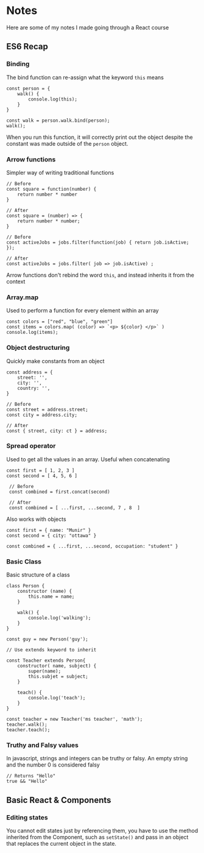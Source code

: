 # Notes

Here are some of my notes I made going through a React course
<br>

## ES6 Recap

### Binding

The bind function can re-assign what the keyword `this` means

```
const person = {
	walk() {
		console.log(this);
	}
}

const walk = person.walk.bind(person);
walk();
```

When you run this function, it will correctly print out the object despite the constant was made outside of the `person` object.

### Arrow functions

Simpler way of writing traditional functions

```
// Before
const square = function(number) {
	return number * number
}

// After
const square = (number) => {
	return number * number;
}
```

```
// Before
const activeJobs = jobs.filter(function(job) { return job.isActive; });

// After
const activeJobs = jobs.filter( job => job.isActive) ;
```

Arrow functions don't rebind the word `this`, and instead inherits it from the context

### Array.map

Used to perform a function for every element within an array

```
const colors = ["red", "blue", "green"]
const items = colors.map( (color) => `<p> ${color} </p>` )
console.log(items);
```

### Object destructuring

Quickly make constants from an object

```
const address = {
	street: '',
	city: '',
	country: '',
}

// Before
const street = address.street;
const city = address.city;

// After
const { street, city: ct } = address;
```

### Spread operator

Used to get all the values in an array. Useful when concatenating

```
const first = [ 1, 2, 3 ]
const second = [ 4, 5, 6 ]

 // Before
 const combined = first.concat(second)

 // After
 const combined = [ ...first, ...second, 7 , 8  ]
```

Also works with objects

```
const first = { name: "Munir" }
const second = { city: "ottawa" }

const combined = { ...first, ...second, occupation: "student" }
```

### Basic Class

Basic structure of a class

```
class Person {
	constructor (name) {
		this.name = name;
	}

	walk() {
		console.log('walking');
	}
}

const guy = new Person('guy');

// Use extends keyword to inherit

const Teacher extends Person{
	constructor( name, subject) {
		super(name);
		this.subjet = subject;
	}

	teach() {
		console.log('teach');
	}
}

const teacher = new Teacher('ms teacher', 'math');
teacher.walk();
teacher.teach();
```

### Truthy and Falsy values

In javascript, strings and integers can be truthy or falsy.
An empty string and the number 0 is considered falsy

```
// Returns "Hello"
true && "Hello"
```

## Basic React & Components

### Editing states

You cannot edit states just by referencing them, you have to use the method inherited from the Component, such as `setState()` and pass in an object that replaces the current object in the state.

